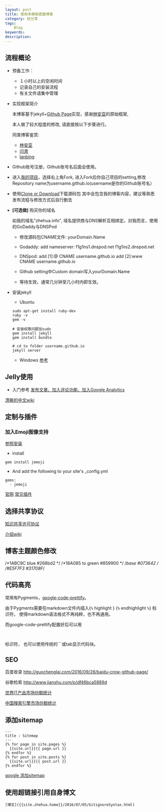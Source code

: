 ```yaml
---
layout: post
title: 使用本模板搭建博客
category: 轻分享
tags:
    Blog
keywords: 
description: 
---
```


## 流程概论

* 预备工作：
    - １小时以上的空闲时间
    - 记录自己的安装流程
    - 有关文件请集中管理


* 实现框架简介

    本博客基于jekyll+[Github Page](https://pages.github.com/)实现，感谢[林安亚](http://painterlin.com/)的原始框架,

    本人做了较大程度的修改, 请直接按以下步骤进行。

    同类博客鉴赏:
    - [林安亚](http://painterlin.com/)
    - [闫肃](http://yansu.org)
    - [lanbing](http://lanbing510.info)

* Github账号注册，Github账号名后面会使用。

* 进入[我的项目](https://github.com/Zhehua-Hu/Zhehua-Hu.github.io)，选择右上角Fork,
进入Fork后你自己项目的setting,修改Repository name为username.github.io(username是你的Github账号名）

* 使用[Clone or Download](https://github.com/Zhehua-Hu/Zhehua-Hu.github.io)下载源码包
    其中会包含我的博客内容，建议等熟悉发布流程与修改方式后自行删去

* **[可选做]** 购买你的域名

    如我的域名"zhehua.info", 域名提供商与DNS解析互相绑定。对我而言，使用的GoDaddy与DNSPod

    - 修改源码包CNAME文件: yourDomain.Name

    - Godaddy:
        add nameserver:
        f1g1ns1.dnspod.net
        f1g1ns2.dnspod.net

    - DNSpod:
    add [1]:@ CNAME username.github.io
    add [2]:www CNAME username.github.io

    - Github setting中Custom domain写入yourDomain.Name

    - 等待生效，通常几分钟至几小时内即生效。


* 安装jekyll

    - Ubuntu

    ```
    sudo apt-get install ruby-dev
    ruby -v
    gem -v

    # 安装权限问题加sudo
    gem install jekyll
    gem install bundle

    # cd to folder username.github.io
    jekyll server
    ```

    - Windows
    [参考](http://kresnik.wang/works/tech/2015/06/07/%E5%9C%A8github-pages%E7%BD%91%E7%AB%99%E4%B8%8B%E7%94%A8jekyll%E5%88%B6%E4%BD%9C%E5%8D%9A%E5%AE%A2%E6%95%99%E7%A8%8B.html)





## Jelly使用

* 入门参考
[发布文章、加入评论功能、加入Google Analytics](http://www.jianshu.com/p/ffbbed22f984)

[清晰的中文wiki](http://wiki.jikexueyuan.com/project/jekyll/)



## 定制与插件


### 加入Emoji图像支持

[参照安装](https://github.com/jekyll/jemoji)

* install

```
gem install jemoji
```


* And add the following to your site's _config.yml

```
gems:
  - jemoji
````


[官网](http://jekyll.com.cn/docs/plugins/)
[常见插件](http://wiki.jikexueyuan.com/project/jekyll/plugins.html)


## 选择共享协议
[知识共享许可协议](https://creativecommons.org/choose/?lang=zh)

[介绍wiki](https://zh.wikipedia.org/wiki/%E5%88%9B%E4%BD%9C%E5%85%B1%E7%94%A8)



## 博客主题颜色修改

/*1ABC9C blue #268bd2 */
/*16A085 to green #859900 */
/*base #073642 */
/*#E5F7F3 #31708F*/


## 代码高亮

常用有Pygments，[google-code-prettify](https://github.com/google/code-prettify)。

由于Pygments需要在markdown文件内插入{`%` highlight } <YourCode> {`%` endhighlight `%`} 标识符， 使得markdown语法格式不再纯粹，也不再通用。

而google-code-prettify配置好后可以用 <pre> <YourCode>  </pre>标识符， 也可以使用传统的```或tab显示代码块。


## SEO

百度收录
http://guochenglai.com/2016/09/26/baidu-crow-github-page/

谷歌检索
http://www.jianshu.com/p/df46bca5889d

[世界IT产品市场份额统计](http://gs.statcounter.com)

[中国搜索引擎市场份额统计](http://gs.statcounter.com/search-engine-market-share/all/china)



## 添加sitemap

```
---
title : Sitemap
---
{% for page in site.pages %}
  {{site.url}}{{ page.url }}
{% endfor %}
{% for post in site.posts %}
  {{site.url}}{{ post.url }}
{% endfor %}
```

[google 添加sitemap](https://www.google.com/webmasters)

## 使用超链接引用自身博文

```
[博文]({{site.zhehua.home}}/2016/07/05/GitignoreSyntax.html)

```